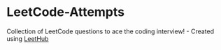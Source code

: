 # LeetCode-Attempts
Collection of LeetCode questions to ace the coding interview! - Created using [LeetHub](https://github.com/QasimWani/LeetHub)
